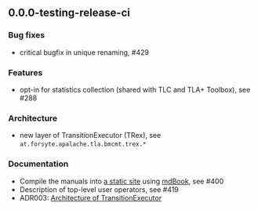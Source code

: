 ## 0.0.0-testing-release-ci

### Bug fixes

 * critical bugfix in unique renaming, #429

### Features

 * opt-in for statistics collection (shared with TLC and TLA+ Toolbox), see #288
 
### Architecture
 
 * new layer of TransitionExecutor (TRex), see `at.forsyte.apalache.tla.bmcmt.trex.*`

### Documentation

 * Compile the manuals into [a static
  site](http://informalsystems.github.io/apalache/docs/) using
  [mdBook](https://github.com/rust-lang/mdBook), see #400 
 * Description of top-level user operators, see #419
 * ADR003: [Architecture of TransitionExecutor](./docs/internal/adr/003adr-trex.md) 
